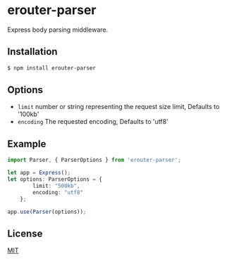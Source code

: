 # erouter-parser
Express body parsing middleware.


## Installation

```bash
$ npm install erouter-parser
```

## Options

  - `limit` number or string representing the request size limit, Defaults to '100kb'
  - `encoding` The requested encoding, Defaults to 'utf8'

## Example

```typescript
import Parser, { ParserOptions } from 'erouter-parser';

let app = Express();
let options: ParserOptions = {
        limit: "500kb",
        encoding: "utf8"
    };

app.use(Parser(options));

```

## License

[MIT](LICENSE)